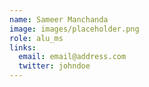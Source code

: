 ```yaml
---
name: Sameer Manchanda
image: images/placeholder.png
role: alu_ms
links:
  email: email@address.com
  twitter: johndoe
---
```

